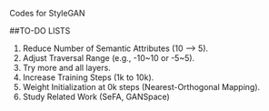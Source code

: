 Codes for StyleGAN


##TO-DO LISTS

1. Reduce Number of Semantic Attributes (10 --> 5).
2. Adjust Traversal Range (e.g., -10~10 or -5~5).
3. Try more and all layers.
4. Increase Training Steps (1k to 10k).
5. Weight Initialization at 0k steps (Nearest-Orthogonal Mapping).
6. Study Related Work (SeFA, GANSpace)